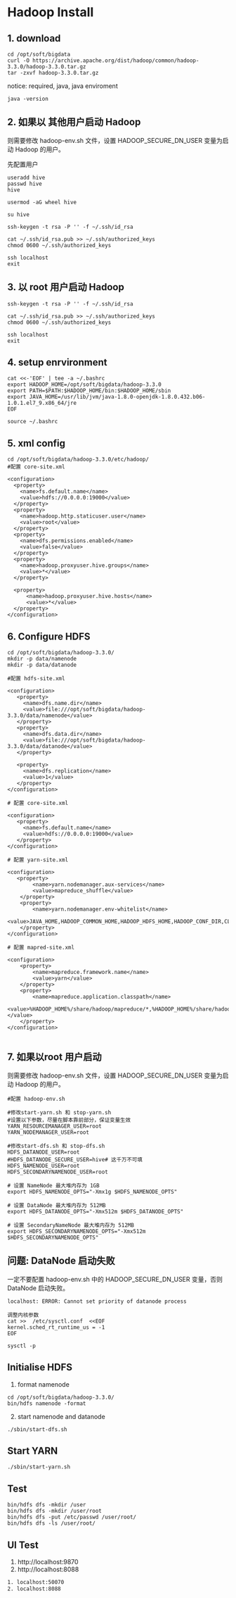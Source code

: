 # Hadoop Install

## 1. download

```
cd /opt/soft/bigdata
curl -O https://archive.apache.org/dist/hadoop/common/hadoop-3.3.0/hadoop-3.3.0.tar.gz
tar -zxvf hadoop-3.3.0.tar.gz  
```

notice:  required, java, java enviroment

`java -version`

## 2. 如果以 其他用户启动 Hadoop

则需要修改 hadoop-env.sh 文件，设置 HADOOP_SECURE_DN_USER 变量为启动 Hadoop 的用户。

先配置用户
```
useradd hive
passwd hive
hive

usermod -aG wheel hive

su hive

ssh-keygen -t rsa -P '' -f ~/.ssh/id_rsa

cat ~/.ssh/id_rsa.pub >> ~/.ssh/authorized_keys
chmod 0600 ~/.ssh/authorized_keys

ssh localhost
exit

```

## 3. 以 root 用户启动 Hadoop

```
ssh-keygen -t rsa -P '' -f ~/.ssh/id_rsa

cat ~/.ssh/id_rsa.pub >> ~/.ssh/authorized_keys
chmod 0600 ~/.ssh/authorized_keys

ssh localhost
exit
```

##  4. setup enrvironment

```
cat <<-'EOF' | tee -a ~/.bashrc 
export HADOOP_HOME=/opt/soft/bigdata/hadoop-3.3.0
export PATH=$PATH:$HADOOP_HOME/bin:$HADOOP_HOME/sbin
export JAVA_HOME=/usr/lib/jvm/java-1.8.0-openjdk-1.8.0.432.b06-1.0.1.el7_9.x86_64/jre
EOF

source ~/.bashrc

```

## 5. xml config

```
cd /opt/soft/bigdata/hadoop-3.3.0/etc/hadoop/
#配置 core-site.xml

<configuration>
  <property>
    <name>fs.default.name</name>
    <value>hdfs://0.0.0.0:19000</value>
  </property>
  <property>
    <name>hadoop.http.staticuser.user</name>
    <value>root</value>
  </property>
  <property>
    <name>dfs.permissions.enabled</name>
    <value>false</value>
  </property>
  <property>
    <name>hadoop.proxyuser.hive.groups</name>
    <value>*</value>
  </property>

  <property>
      <name>hadoop.proxyuser.hive.hosts</name>
      <value>*</value>
  </property>
</configuration>
```

## 6. Configure HDFS

```
cd /opt/soft/bigdata/hadoop-3.3.0/
mkdir -p data/namenode
mkdir -p data/datanode

#配置 hdfs-site.xml

<configuration>
   <property>
     <name>dfs.name.dir</name>
     <value>file:///opt/soft/bigdata/hadoop-3.3.0/data/namenode</value>
   </property>
   <property>
     <name>dfs.data.dir</name>
     <value>file:///opt/soft/bigdata/hadoop-3.3.0/data/datanode</value>
   </property>

   <property>
     <name>dfs.replication</name>
     <value>1</value>
   </property>
</configuration>

# 配置 core-site.xml

<configuration>
   <property>
     <name>fs.default.name</name>
     <value>hdfs://0.0.0.0:19000</value>
   </property>
</configuration>

# 配置 yarn-site.xml

<configuration>
   <property>
        <name>yarn.nodemanager.aux-services</name>
        <value>mapreduce_shuffle</value>
    </property>
    <property>
        <name>yarn.nodemanager.env-whitelist</name>
        <value>JAVA_HOME,HADOOP_COMMON_HOME,HADOOP_HDFS_HOME,HADOOP_CONF_DIR,CLASSPATH_PREPEND_DISTCACHE,HADOOP_YARN_HOME,HADOOP_MAPRED_HOME</value>
    </property>
</configuration>

# 配置 mapred-site.xml

<configuration>
    <property>
        <name>mapreduce.framework.name</name>
        <value>yarn</value>
    </property>
    <property> 
        <name>mapreduce.application.classpath</name>
        <value>%HADOOP_HOME%/share/hadoop/mapreduce/*,%HADOOP_HOME%/share/hadoop/mapreduce/lib/*,%HADOOP_HOME%/share/hadoop/common/*,%HADOOP_HOME%/share/hadoop/common/lib/*,%HADOOP_HOME%/share/hadoop/yarn/*,%HADOOP_HOME%/share/hadoop/yarn/lib/*,%HADOOP_HOME%/share/hadoop/hdfs/*,%HADOOP_HOME%/share/hadoop/hdfs/lib/*</value>
    </property>
</configuration>


```

## 7. 如果以root 用户启动

则需要修改 hadoop-env.sh 文件，设置 HADOOP_SECURE_DN_USER 变量为启动 Hadoop 的用户。

```
#配置 hadoop-env.sh

#修改start-yarn.sh 和 stop-yarn.sh
#设置以下参数，尽量在脚本靠前部分，保证变量生效
YARN_RESOURCEMANAGER_USER=root
YARN_NODEMANAGER_USER=root

#修改start-dfs.sh 和 stop-dfs.sh
HDFS_DATANODE_USER=root
#HDFS_DATANODE_SECURE_USER=hive# 这千万不可填
HDFS_NAMENODE_USER=root
HDFS_SECONDARYNAMENODE_USER=root

# 设置 NameNode 最大堆内存为 1GB
export HDFS_NAMENODE_OPTS="-Xmx1g $HDFS_NAMENODE_OPTS"

# 设置 DataNode 最大堆内存为 512MB
export HDFS_DATANODE_OPTS="-Xmx512m $HDFS_DATANODE_OPTS"

# 设置 SecondaryNameNode 最大堆内存为 512MB
export HDFS_SECONDARYNAMENODE_OPTS="-Xmx512m $HDFS_SECONDARYNAMENODE_OPTS"
```

## 问题: DataNode 启动失败

一定不要配置 hadoop-env.sh 中的 HADOOP_SECURE_DN_USER 变量，否则 DataNode 启动失败。

```
localhost: ERROR: Cannot set priority of datanode process

调整内核参数
cat >>  /etc/sysctl.conf  <<EOF
kernel.sched_rt_runtime_us = -1
EOF

sysctl -p

```

## Initialise HDFS 

1. format namenode

```
cd /opt/soft/bigdata/hadoop-3.3.0/
bin/hdfs namenode -format
```

2. start namenode and datanode

```
./sbin/start-dfs.sh
```

## Start YARN

```
./sbin/start-yarn.sh
```

## Test

```
bin/hdfs dfs -mkdir /user
bin/hdfs dfs -mkdir /user/root
bin/hdfs dfs -put /etc/passwd /user/root/
bin/hdfs dfs -ls /user/root/
```

## UI Test

1. http://localhost:9870
2. http://localhost:8088


```hadoop-2.7.3
1. localhost:50070
2. localhost:8088
```
